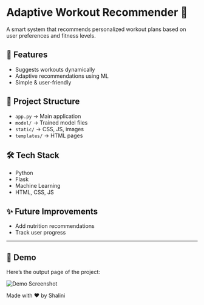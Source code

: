 # Adaptive Workout Recommender 💪

A smart system that recommends personalized workout plans based on user preferences and fitness levels.

## 🚀 Features
- Suggests workouts dynamically
- Adaptive recommendations using ML
- Simple & user-friendly

## 📂 Project Structure
- `app.py` → Main application
- `model/` → Trained model files
- `static/` → CSS, JS, images
- `templates/` → HTML pages

## 🛠️ Tech Stack
- Python
- Flask
- Machine Learning
- HTML, CSS, JS

## ✨ Future Improvements
- Add nutrition recommendations
- Track user progress

---

## 📸 Demo

Here’s the output page of the project:

![Demo Screenshot](screenshot.png)

Made with ❤️ by Shalini
